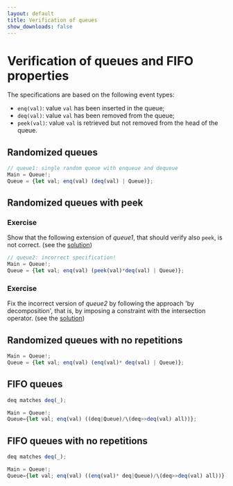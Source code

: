 ```yaml
---
layout: default
title: Verification of queues 
show_downloads: false
---
```

# Verification of queues and FIFO properties

The specifications are based on the following event types:
* `enq(val)`: value `val` has been inserted in the queue;
* `deq(val)`: value `val` has been removed from the queue;
* `peek(val)`: value `val` is retrieved but not removed from the head of the queue.

## Randomized queues

```js
// queue1: single random queue with enqueue and dequeue 
Main = Queue!; 
Queue = {let val; enq(val) (deq(val) | Queue)}; 
```

## Randomized queues with peek

### Exercise
Show that the following extension of *queue1*, that should verify also `peek`, is not correct. (see the [solution](solution-queue1.md))

```js
// queue2: incorrect specification!
Main = Queue!; 
Queue = {let val; enq(val) (peek(val)*deq(val) | Queue)}; 
 ```

### Exercise
Fix the incorrect version of *queue2* by following the approach 'by decomposition', that is, by imposing a constraint with the intersection operator.
(see the [solution](solution-queue2.md))


## Randomized queues with no repetitions

```js
Main = Queue!; 
Queue = {let val; enq(val) (enq(val)* deq(val) | Queue)}; 
```

## FIFO queues

```js
deq matches deq(_);

Main = Queue!; 
Queue={let val; enq(val) ((deq|Queue)/\(deq>>deq(val) all))};
```

## FIFO queues with no repetitions

```js
deq matches deq(_);

Main = Queue!; 
Queue={let val; enq(val) ((enq(val)* deq|Queue)/\(deq>>deq(val) all))};
```

